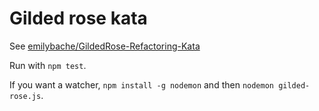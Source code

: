 Gilded rose kata
================

See [emilybache/GildedRose-Refactoring-Kata](https://github.com/emilybache/GildedRose-Refactoring-Kata)

Run with `npm test`.

If you want a watcher, `npm install -g nodemon` and then `nodemon
gilded-rose.js`.
